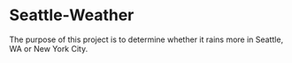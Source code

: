 # Seattle-Weather

The purpose of this project is to determine whether it rains more in Seattle, WA or New York City. 
